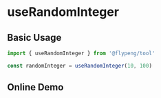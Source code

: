 # useRandomInteger

## Basic Usage

```ts
import { useRandomInteger } from '@flypeng/tool'

const randomInteger = useRandomInteger(10, 100)
```

## Online Demo

<preview path="./index.vue" title="useRandomInteger" description="生成指定区间内随机整数"></preview>
